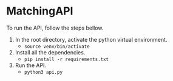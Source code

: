# MatchingAPI

To run the API, follow the steps bellow.

1. In the root directory, activate the python virtual environment.
    - ``source venv/bin/activate``
2. Install all the dependencies.
    - ``pip install -r requirements.txt``
3. Run the API.
    - ``python3 api.py``
